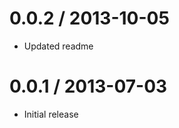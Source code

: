 
0.0.2 / 2013-10-05
==================

  * Updated readme

0.0.1 / 2013-07-03
==================

  * Initial release
